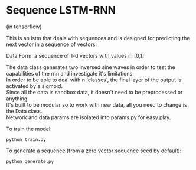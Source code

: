 # Sequence LSTM-RNN
(in tensorflow)

This is an lstm that deals with sequences and is designed for predicting the next vector in a sequence of vectors.  

Data Form: a sequence of 1-d vectors with values in [0,1]  

The data class generates two inversed sine waves in order to test the capabilities of the rnn and investigate it's limitations.    
In order to be able to deal with n 'classes', the final layer of the output is activated by a sigmoid.  
Since all the data is sandbox data, it doesn't need to be preprocessed or anything.  
It's built to be modular so to work with new data, all you need to change is the Data class.  
Network and data params are isolated into params.py for easy play.

To train the model:

	python train.py
	
To generate a sequence (from a zero vector sequence seed by default):

	python generate.py

